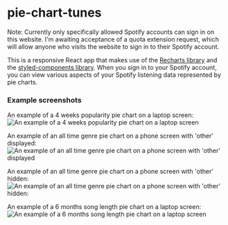 # pie-chart-tunes

Note: Currently only specifically allowed Spotify accounts can sign in on this website. I'm awaiting acceptance of a quota extension request, which will allow anyone who visits the website to sign in to their Spotify account.

This is a responsive React app that makes use of the [Recharts library](https://recharts.org/) and the [styled-components library](https://styled-components.com/). When you sign in to your Spotify account, you can view various aspects of your Spotify listening data represented by pie charts.

### Example screenshots

An example of a 4 weeks popularity pie chart on a laptop screen:
![An example of a 4 weeks popularity pie chart on a laptop screen](https://github.com/katie-ar/pie-chart-tunes/assets/148056793/f88e6890-cf83-4ce4-b23f-ee4b5f107f6b)

An example of an all time genre pie chart on a phone screen with 'other' displayed:
![An example of an all time genre pie chart on a phone screen with 'other' displayed](https://github.com/katie-ar/pie-chart-tunes/assets/148056793/3c40a425-e085-4a59-831f-a4983c2fb504")

An example of an all time genre pie chart on a phone screen with 'other' hidden:
![An example of an all time genre pie chart on a phone screen with 'other' hidden:](https://github.com/katie-ar/pie-chart-tunes/assets/148056793/b349ac34-9070-4bdf-90f4-9a28289c93dd)

An example of a 6 months song length pie chart on a laptop screen:
![An example of a 6 months song length pie chart on a laptop screen](https://github.com/katie-ar/pie-chart-tunes/assets/148056793/889a390f-9dd7-461f-a5f1-39f8ff78ddbc)








